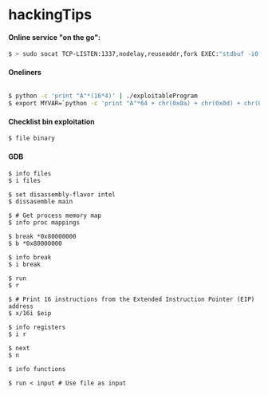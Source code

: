 # hackingTips

#### Online service "on the go":

```bash
$ > sudo socat TCP-LISTEN:1337,nodelay,reuseaddr,fork EXEC:"stdbuf -i0 -o0 -e0 ./program"
```

#### Oneliners

```bash

$ python -c 'print "A"*(16*4)' | ./exploitableProgram
$ export MYVAR=`python -c 'print "A"*64 + chr(0x0a) + chr(0x0d) + chr(0x0a) + chr (0x0d)'`

```


#### Checklist bin exploitation 

```bash
$ file binary
```

#### GDB

```gdb
$ info files                    
$ i files 

$ set disassembly-flavor intel
$ dissasemble main 

$ # Get process memory map
$ info proc mappings 

$ break *0x80000000             
$ b *0x80000000

$ info break
$ i break 

$ run
$ r

$ # Print 16 instructions from the Extended Instruction Pointer (EIP) address
$ x/16i $eip

$ info registers                
$ i r 

$ next 
$ n

$ info functions

$ run < input # Use file as input 

```
